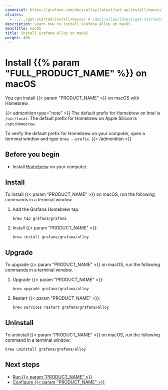 ```yaml
---
canonical: https://grafana.com/docs/alloy/latest/set-up/install/macos/
aliases:
  - ../../get-started/install/macos/ # /docs/alloy/latest/get-started/install/macos/
description: Learn how to install Grafana Alloy on macOS
menuTitle: macOS
title: Install Grafana Alloy on macOS
weight: 400
---
```


# Install {{% param "FULL_PRODUCT_NAME" %}} on macOS

You can install {{< param "PRODUCT_NAME" >}} on macOS with Homebrew.

{{< admonition type="note" >}}
The default prefix for Homebrew on Intel is `/usr/local`.
The default prefix for Homebrew on Apple Silicon is `/opt/Homebrew`.

To verify the default prefix for Homebrew on your computer, open a terminal window and type `brew --prefix`.
{{< /admonition >}}

## Before you begin

* Install [Homebrew][] on your computer.

## Install

To install {{< param "PRODUCT_NAME" >}} on macOS, run the following commands in a terminal window.

1. Add the Grafana Homebrew tap:

   ```shell
   brew tap grafana/grafana
   ```

1. Install {{< param "PRODUCT_NAME" >}}:

   ```shell
   brew install grafana/grafana/alloy
   ```

## Upgrade

To upgrade {{< param "PRODUCT_NAME" >}} on macOS, run the following commands in a terminal window.

1. Upgrade {{< param "PRODUCT_NAME" >}}:

   ```shell
   brew upgrade grafana/grafana/alloy
   ```

1. Restart {{< param "PRODUCT_NAME" >}}:

   ```shell
   brew services restart grafana/grafana/alloy
   ```

## Uninstall

To uninstall {{< param "PRODUCT_NAME" >}} on macOS, run the following command in a terminal window:

```shell
brew uninstall grafana/grafana/alloy
```

## Next steps

* [Run {{< param "PRODUCT_NAME" >}}][Run]
* [Configure {{< param "PRODUCT_NAME" >}}][Configure]

[Homebrew]: https://brew.sh
[Run]: ../../run/macos/
[Configure]: ../../../configure/macos/
